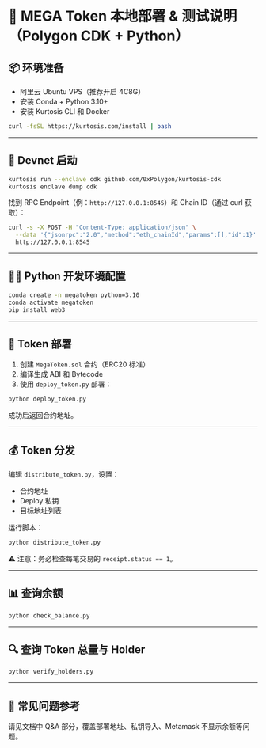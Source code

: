 # 🧪 MEGA Token 本地部署 & 测试说明（Polygon CDK + Python）

## 📦 环境准备

- 阿里云 Ubuntu VPS（推荐开启 4C8G）
- 安装 Conda + Python 3.10+
- 安装 Kurtosis CLI 和 Docker

```bash
curl -fsSL https://kurtosis.com/install | bash
```

---

## 🚀 Devnet 启动

```bash
kurtosis run --enclave cdk github.com/0xPolygon/kurtosis-cdk
kurtosis enclave dump cdk
```

找到 RPC Endpoint（例：`http://127.0.0.1:8545`）和 Chain ID（通过 curl 获取）：

```bash
curl -s -X POST -H "Content-Type: application/json" \
  --data '{"jsonrpc":"2.0","method":"eth_chainId","params":[],"id":1}' \
  http://127.0.0.1:8545
```

---

## 🧑‍💻 Python 开发环境配置

```bash
conda create -n megatoken python=3.10
conda activate megatoken
pip install web3
```

---

## 📄 Token 部署

1. 创建 `MegaToken.sol` 合约（ERC20 标准）
2. 编译生成 ABI 和 Bytecode
3. 使用 `deploy_token.py` 部署：

```bash
python deploy_token.py
```

成功后返回合约地址。

---

## 💰 Token 分发

编辑 `distribute_token.py`，设置：

- 合约地址
- Deploy 私钥
- 目标地址列表

运行脚本：

```bash
python distribute_token.py
```

⚠️ 注意：务必检查每笔交易的 `receipt.status == 1`。

---

## 📊 查询余额

```bash
python check_balance.py
```

---

## 🔍 查询 Token 总量与 Holder

```bash
python verify_holders.py
```

---

## 📌 常见问题参考

请见文档中 Q&A 部分，覆盖部署地址、私钥导入、Metamask 不显示余额等问题。

